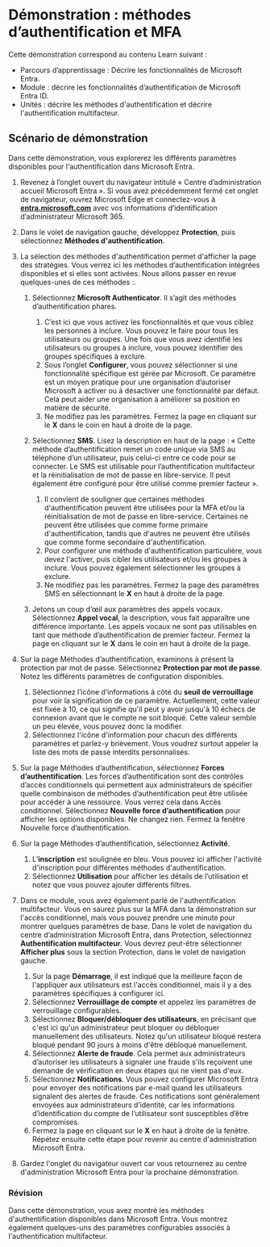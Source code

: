 <!---
---
Démonstration : Titre : « Explorer les paramètres des utilisateurs Microsoft Entra ID » Parcours d’apprentissage/Module/Unité : « Parcours d’apprentissage : Décrire les fonctionnalités de Microsoft Entra ; Module 2 : Décrire les capacités d’authentification de Microsoft Entra ID ; Unité 3 : Décrire les méthode d'authentification et Unité 4 : Décrire l’authentification multifacteur »
---
--->

# Démonstration : méthodes d’authentification et MFA

Cette démonstration correspond au contenu Learn suivant :

- Parcours d’apprentissage : Décrire les fonctionnalités de Microsoft Entra.
- Module : décrire les fonctionnalités d’authentification de Microsoft Entra ID.
- Unités : décrire les méthodes d'authentification et décrire l'authentification multifacteur.

## Scénario de démonstration

Dans cette démonstration, vous explorerez les différents paramètres disponibles pour l'authentification dans Microsoft Entra.

1. Revenez à l’onglet ouvert du navigateur intitulé « Centre d’administration accueil Microsoft Entra ».  Si vous avez précédemment fermé cet onglet de navigateur, ouvrez Microsoft Edge et connectez-vous à **[entra.microsoft.com](https://entra.microsoft.com)** avec vos informations d’identification d’administrateur Microsoft 365.

1. Dans le volet de navigation gauche, développez **Protection**, puis sélectionnez **Méthodes d'authentification**.

1. La sélection des méthodes d'authentification permet d'afficher la page des stratégies.  Vous verrez ici les méthodes d’authentification intégrées disponibles et si elles sont activées.  Nous allons passer en revue quelques-unes de ces méthodes :.  

    1. Sélectionnez **Microsoft Authenticator**.  Il s’agit des méthodes d’authentification phares.  
        1. C’est ici que vous activez les fonctionnalités et que vous ciblez les personnes à inclure.  Vous pouvez le faire pour tous les utilisateurs ou groupes. Une fois que vous avez identifié les utilisateurs ou groupes à inclure, vous pouvez identifier des groupes spécifiques à exclure.  
        1. Sous l’onglet **Configurer**, vous pouvez sélectionner si une fonctionnalité spécifique est gérée par Microsoft. Ce paramètre est un moyen pratique pour une organisation d’autoriser Microsoft à activer ou à désactiver une fonctionnalité par défaut. Cela peut aider une organisation à améliorer sa position en matière de sécurité.
        1. Ne modifiez pas les paramètres. Fermez la page en cliquant sur le **X** dans le coin en haut à droite de la page.

    1. Sélectionnez **SMS**.  Lisez la description en haut de la page : « Cette méthode d’authentification remet un code unique via SMS au téléphone d’un utilisateur, puis celui-ci entre ce code pour se connecter. Le SMS est utilisable pour l’authentification multifacteur et la réinitialisation de mot de passe en libre-service. Il peut également être configuré pour être utilisé comme premier facteur ».
        1. Il convient de souligner que certaines méthodes d'authentification peuvent être utilisées pour la MFA et/ou la réinitialisation de mot de passe en libre-service.  Certaines ne peuvent être utilisées que comme forme primaire d'authentification, tandis que d'autres ne peuvent être utilisés que comme forme secondaire d'authentification.
        1. Pour configurer une méthode d'authentification particulière, vous devez l'activer, puis cibler les utilisateurs et/ou les groupes à inclure.  Vous pouvez également sélectionner les groupes à exclure.
        1. Ne modifiez pas les paramètres.  Fermez la page des paramètres SMS en sélectionnant le **X** en haut à droite de la page.  
    1. Jetons un coup d’œil aux paramètres des appels vocaux.  Sélectionnez **Appel vocal**, la description, vous fait apparaître une différence importante.  Les appels vocaux ne sont pas utilisables en tant que méthode d’authentification de premier facteur. Fermez la page en cliquant sur le **X** dans le coin en haut à droite de la page.

 
1. Sur la page Méthodes d’authentification, examinons à présent la protection par mot de passe. Sélectionnez **Protection par mot de passe**.  Notez les différents paramètres de configuration disponibles.  
    1. Sélectionnez l’icône d’informations à côté du **seuil de verrouillage** pour voir la signification de ce paramètre.  Actuellement, cette valeur est fixée à 10, ce qui signifie qu'il peut y avoir jusqu'à 10 échecs de connexion avant que le compte ne soit bloqué. Cette valeur semble un peu élevée, vous pouvez donc la modifier.
    1. Sélectionnez l'icône d'information pour chacun des différents paramètres et parlez-y brièvement.  Vous voudrez surtout appeler la liste des mots de passe interdits personnalisés.

1. Sur la page Méthodes d’authentification, sélectionnez **Forces d’authentification**.  Les forces d’authentification sont des contrôles d’accès conditionnels qui permettent aux administrateurs de spécifier quelle combinaison de méthodes d’authentification peut être utilisée pour accéder à une ressource. Vous verrez cela dans Accès conditionnel.  Sélectionnez **Nouvelle force d’authentification** pour afficher les options disponibles. Ne changez rien.  Fermez la fenêtre Nouvelle force d’authentification.

1. Sur la page Méthodes d’authentification, sélectionnez **Activité**.
    1. L’**inscription** est soulignée en bleu.  Vous pouvez ici afficher l'activité d'inscription pour différentes méthodes d'authentification.
    1. Sélectionnez **Utilisation** pour afficher les détails de l’utilisation et notez que vous pouvez ajouter différents filtres.

1. Dans ce module, vous avez également parlé de l'authentification multifacteur. Vous en saurez plus sur la MFA dans la démonstration sur l'accès conditionnel, mais vous pouvez prendre une minute pour montrer quelques paramètres de base.  Dans le volet de navigation du centre d’administration Microsoft Entra, dans Protection, sélectionnez **Authentification multifacteur**.  Vous devrez peut-être sélectionner **Afficher plus** sous la section Protection, dans le volet de navigation gauche.
    1. Sur la page **Démarrage**, il est indiqué que la meilleure façon de l'appliquer aux utilisateurs est l'accès conditionnel, mais il y a des paramètres spécifiques à configurer ici.
    1. Sélectionnez **Verrouillage de compte** et appelez les paramètres de verrouillage configurables.
    1. Sélectionnez **Bloquer/débloquer des utilisateurs**, en précisant que c'est ici qu'un administrateur peut bloquer ou débloquer manuellement des utilisateurs.  Notez qu'un utilisateur bloqué restera bloqué pendant 90 jours à moins d'être débloqué manuellement.
    1. Sélectionnez **Alerte de fraude**.  Cela permet aux administrateurs d’autoriser les utilisateurs à signaler une fraude s'ils reçoivent une demande de vérification en deux étapes qui ne vient pas d'eux.
    1. Sélectionnez **Notifications**.  Vous pouvez configurer Microsoft Entra pour envoyer des notifications par e-mail quand les utilisateurs signalent des alertes de fraude. Ces notifications sont généralement envoyées aux administrateurs d’identité, car les informations d’identification du compte de l’utilisateur sont susceptibles d’être compromises.
    1. Fermez la page en cliquant sur le **X** en haut à droite de la fenêtre.  Répétez ensuite cette étape pour revenir au centre d'administration Microsoft Entra.

1. Gardez l'onglet du navigateur ouvert car vous retournerez au centre d'administration Microsoft Entra pour la prochaine démonstration.

### Révision

Dans cette démonstration, vous avez montré les méthodes d'authentification disponibles dans Microsoft Entra.  Vous montrez également quelques-uns des paramètres configurables associés à l'authentification multifacteur.
